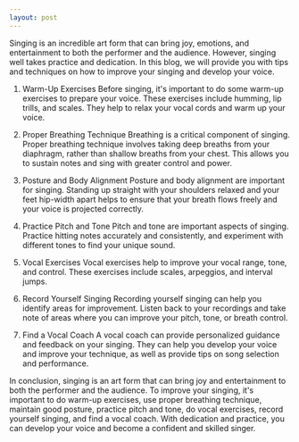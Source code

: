 ```yaml
---
layout: post
---
```

Singing is an incredible art form that can bring joy, emotions, and entertainment to both the performer and the audience. However, singing well takes practice and dedication. In this blog, we will provide you with tips and techniques on how to improve your singing and develop your voice.

1. Warm-Up Exercises
Before singing, it's important to do some warm-up exercises to prepare your voice. These exercises include humming, lip trills, and scales. They help to relax your vocal cords and warm up your voice.

2. Proper Breathing Technique
Breathing is a critical component of singing. Proper breathing technique involves taking deep breaths from your diaphragm, rather than shallow breaths from your chest. This allows you to sustain notes and sing with greater control and power.

3. Posture and Body Alignment
Posture and body alignment are important for singing. Standing up straight with your shoulders relaxed and your feet hip-width apart helps to ensure that your breath flows freely and your voice is projected correctly.

4. Practice Pitch and Tone
Pitch and tone are important aspects of singing. Practice hitting notes accurately and consistently, and experiment with different tones to find your unique sound.

5. Vocal Exercises
Vocal exercises help to improve your vocal range, tone, and control. These exercises include scales, arpeggios, and interval jumps.

6. Record Yourself Singing
Recording yourself singing can help you identify areas for improvement. Listen back to your recordings and take note of areas where you can improve your pitch, tone, or breath control.

7. Find a Vocal Coach
A vocal coach can provide personalized guidance and feedback on your singing. They can help you develop your voice and improve your technique, as well as provide tips on song selection and performance.

In conclusion, singing is an art form that can bring joy and entertainment to both the performer and the audience. To improve your singing, it's important to do warm-up exercises, use proper breathing technique, maintain good posture, practice pitch and tone, do vocal exercises, record yourself singing, and find a vocal coach. With dedication and practice, you can develop your voice and become a confident and skilled singer.